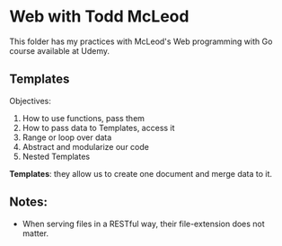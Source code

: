 # Web with Todd McLeod

This folder has my practices with McLeod's Web programming with Go course available at Udemy.

## Templates

Objectives:
1. How to use functions, pass them
2. How to pass data to Templates, access it
3. Range or loop over data
4. Abstract and modularize our code
5. Nested Templates

__Templates__: they allow us to create one document and merge data to it.

## Notes:

* When serving files in a RESTful way, their file-extension does not matter.
